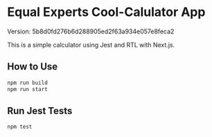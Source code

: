 # Equal Experts Cool-Calulator App

Version: 5b8d0fd276b6d288905ed2f63a934e057e8feca2

This is a simple calculator using Jest and RTL with Next.js.

## How to Use

```bash
npm run build
npm run start
```

## Run Jest Tests

```bash
npm test
```
